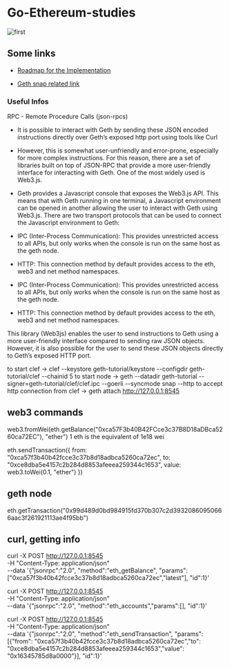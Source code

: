 # Go-Ethereum-studies
![first](https://geth.ethereum.org/static/images/mascot.png)
## Some links
 - [Roadmap for the Implementation](https://www.coding-bootcamps.com/blog/a-roadmap-for-implementing-ethereum-2.html)

 - [Geth snap related link](https://blog.ethereum.org/2021/03/03/geth-v1-10-0/)
 
 ### Useful Infos
 RPC - Remote Procedure Calls (json-rpcs)
- It is possible to interact with Geth by sending these JSON encoded instructions directly over Geth’s exposed http port using tools like Curl
- However, this is somewhat user-unfriendly and error-prone, especially for more complex instructions. For this reason, there are a set of libraries built on top of JSON-RPC that provide a more user-friendly interface for interacting with Geth. One of the most widely used is Web3.js.
- Geth provides a Javascript console that exposes the Web3.js API. This means that with Geth running in one terminal, a Javascript environment can be opened in another allowing the user to interact with Geth using Web3.js. There are two transport protocols that can be used to connect the Javascript environment to Geth:

- IPC (Inter-Process Communication): This provides unrestricted access to all APIs, but only works when the console is run on the same host as the geth node.

- HTTP: This connection method by default provides access to the eth, web3 and net method namespaces.
- IPC (Inter-Process Communication): This provides unrestricted access to all APIs, but only works when the console is run on the same host as the geth node.

- HTTP: This connection method by default provides access to the eth, web3 and net method namespaces.

This library (Web3js) enables the user to send instructions to Geth using a more user-friendly interface compared to sending raw JSON objects. However, it is also possible for the user to send these JSON objects directly to Geth’s exposed HTTP port.



to start clef  -> clef --keystore geth-tutorial/keystore --configdir geth-tutorial/clef --chainid 5
to start node -> geth --datadir geth-tutorial --signer=geth-tutorial/clef/clef.ipc --goerli --syncmode snap --http
to accept http connection from clef -> geth attach http://127.0.0.1:8545


## web3 commands
web3.fromWei(eth.getBalance("0xca57F3b40B42FCce3c37B8D18aDBca5260ca72EC"), "ether")
1 eth is the equivalent of 1e18 wei

eth.sendTransaction({
    from: "0xca57f3b40b42fcce3c37b8d18adbca5260ca72ec",
    to: "0xce8dba5e4157c2b284d8853afeeea259344c1653",
    value: web3.toWei(0.1, "ether")
})


## geth node
eth.getTransaction("0x99d489d0bd984915fd370b307c2d39320860950666aac3f261921113ae4f95bb")

## curl, getting info
curl -X POST http://127.0.0.1:8545 \
  -H "Content-Type: application/json" \
  --data '{"jsonrpc":"2.0", "method":"eth_getBalance", "params":["0xca57f3b40b42fcce3c37b8d18adbca5260ca72ec","latest"], "id":1}'
  
curl -X POST http://127.0.0.1:8545 \
    -H "Content-Type: application/json" \
   --data '{"jsonrpc":"2.0", "method":"eth_accounts","params":[], "id":1}'
   
curl -X POST http://127.0.0.1:8545 \
    -H "Content-Type: application/json" \
   --data '{"jsonrpc":"2.0", "method":"eth_sendTransaction", "params":[{"from": "0xca57f3b40b42fcce3c37b8d18adbca5260ca72ec","to": "0xce8dba5e4157c2b284d8853afeeea259344c1653","value": "0x16345785d8a0000"}], "id":1}'

